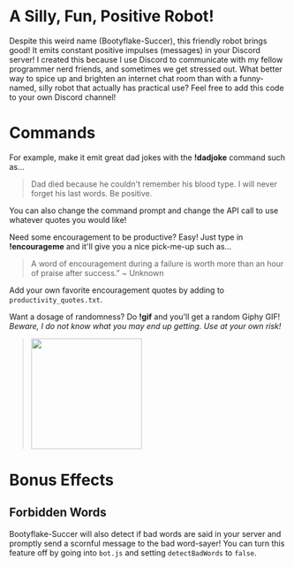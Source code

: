 # A Silly, Fun, Positive Robot!
Despite this weird name (Bootyflake-Succer), this friendly robot brings good! It emits constant positive impulses (messages) in your Discord server! I created this because I use Discord to communicate with my fellow programmer nerd friends, and sometimes we get stressed out. What better way to spice up and brighten an internet chat room than with a funny-named, silly robot that actually has practical use? Feel free to add this code to your own Discord channel!

# Commands
For example, make it emit great dad jokes with the **!dadjoke** command such as...
> Dad died because he couldn't remember his blood type. I will never forget his last words. Be positive.

You can also change the command prompt and change the API call to use whatever quotes you would like!

Need some encouragement to be productive? Easy! Just type in **!encourageme** and it'll give you a nice pick-me-up such as...
> A word of encouragement during a failure is worth more than an hour of praise after success.” ~ Unknown

Add your own favorite encouragement quotes by adding to ```productivity_quotes.txt```.

Want a dosage of randomness? Do **!gif** and you'll get a random Giphy GIF! _Beware, I do not know what you may end up getting. Use at your own risk!_
> <img src="/misc/download.gif.gif?raw=true" width="200px">

# Bonus Effects

## Forbidden Words
Bootyflake-Succer will also detect if bad words are said in your server and promptly send a scornful message to the bad word-sayer! You can turn this feature off by going into ```bot.js``` and setting ```detectBadWords``` to ```false```.